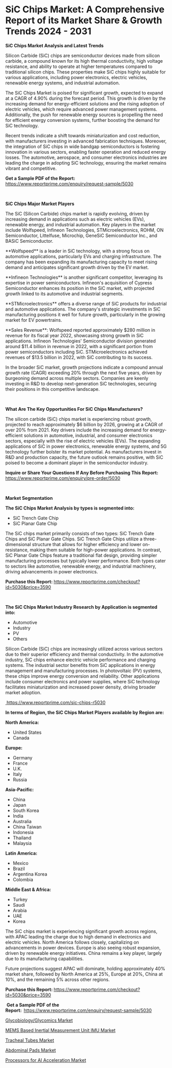 <p><h1>SiC Chips Market: A Comprehensive Report of its Market Share & Growth Trends 2024 - 2031</h1></p><p><strong>SiC Chips Market Analysis and Latest Trends</strong></p>
<p><p>Silicon Carbide (SiC) chips are semiconductor devices made from silicon carbide, a compound known for its high thermal conductivity, high voltage resistance, and ability to operate at higher temperatures compared to traditional silicon chips. These properties make SiC chips highly suitable for various applications, including power electronics, electric vehicles, renewable energy systems, and industrial automation.</p><p>The SiC Chips Market is poised for significant growth, expected to expand at a CAGR of 4.90% during the forecast period. This growth is driven by the increasing demand for energy-efficient solutions and the rising adoption of electric vehicles, which require advanced power management systems. Additionally, the push for renewable energy sources is propelling the need for efficient energy conversion systems, further boosting the demand for SiC technology.</p><p>Recent trends indicate a shift towards miniaturization and cost reduction, with manufacturers investing in advanced fabrication techniques. Moreover, the integration of SiC chips in wide bandgap semiconductors is fostering innovation in various sectors, enabling faster operation and reduced energy losses. The automotive, aerospace, and consumer electronics industries are leading the charge in adopting SiC technology, ensuring the market remains vibrant and competitive.</p></p>
<p><strong>Get a Sample PDF of the Report:&nbsp;</strong> <a href="https://www.reportprime.com/enquiry/request-sample/5030?utm_campaign=904&utm_medium=2&utm_source=Github&utm_content=ia&utm_term=27112024&utm_id=sic-chips">https://www.reportprime.com/enquiry/request-sample/5030</a></p>
<p>&nbsp;</p>
<p><strong>SiC Chips Major Market Players</strong></p>
<p><p>The SiC (Silicon Carbide) chips market is rapidly evolving, driven by increasing demand in applications such as electric vehicles (EVs), renewable energy, and industrial automation. Key players in the market include Wolfspeed, Infineon Technologies, STMicroelectronics, ROHM, ON Semiconductor, Littelfuse, Microchip, GeneSiC Semiconductor Inc., and BASiC Semiconductor.</p><p>**Wolfspeed** is a leader in SiC technology, with a strong focus on automotive applications, particularly EVs and charging infrastructure. The company has been expanding its manufacturing capacity to meet rising demand and anticipates significant growth driven by the EV market.</p><p>**Infineon Technologies** is another significant competitor, leveraging its expertise in power semiconductors. Infineon's acquisition of Cypress Semiconductor enhances its position in the SiC market, with projected growth linked to its automotive and industrial segments.</p><p>**STMicroelectronics** offers a diverse range of SiC products for industrial and automotive applications. The company's strategic investments in SiC manufacturing positions it well for future growth, particularly in the growing market for EV powertrains.</p><p>**Sales Revenue**: Wolfspeed reported approximately $280 million in revenue for its fiscal year 2022, showcasing strong growth in SiC applications. Infineon Technologies' Semiconductor division generated around $11.4 billion in revenue in 2022, with a significant portion from power semiconductors including SiC. STMicroelectronics achieved revenues of $13.5 billion in 2022, with SiC contributing to its success.</p><p>In the broader SiC market, growth projections indicate a compound annual growth rate (CAGR) exceeding 20% through the next five years, driven by burgeoning demand across multiple sectors. Companies are keenly investing in R&D to develop next-generation SiC technologies, securing their positions in this competitive landscape.</p></p>
<p>&nbsp;</p>
<p><strong>What Are The Key Opportunities For SiC Chips Manufacturers?</strong></p>
<p><p>The silicon carbide (SiC) chips market is experiencing robust growth, projected to reach approximately $6 billion by 2026, growing at a CAGR of over 20% from 2021. Key drivers include the increasing demand for energy-efficient solutions in automotive, industrial, and consumer electronics sectors, especially with the rise of electric vehicles (EVs). The expanding applications of SiC in power electronics, renewable energy systems, and 5G technology further bolster its market potential. As manufacturers invest in R&D and production capacity, the future outlook remains positive, with SiC poised to become a dominant player in the semiconductor industry.</p></p>
<p><strong>Inquire or Share Your Questions If Any Before Purchasing This Report:</strong> <a href="https://www.reportprime.com/enquiry/pre-order/5030?utm_campaign=904&utm_medium=2&utm_source=Github&utm_content=ia&utm_term=27112024&utm_id=sic-chips">https://www.reportprime.com/enquiry/pre-order/5030</a></p>
<p>&nbsp;</p>
<p><strong>Market Segmentation</strong></p>
<p><strong>The SiC Chips Market Analysis by types is segmented into:</strong></p>
<p><ul><li>SiC Trench Gate Chip</li><li>SiC Planar Gate Chip</li></ul></p>
<p><p>The SiC chips market primarily consists of two types: SiC Trench Gate Chips and SiC Planar Gate Chips. SiC Trench Gate Chips utilize a three-dimensional structure that allows for higher efficiency and lower on-resistance, making them suitable for high-power applications. In contrast, SiC Planar Gate Chips feature a traditional flat design, providing simpler manufacturing processes but typically lower performance. Both types cater to sectors like automotive, renewable energy, and industrial machinery, driving advancements in power electronics.</p></p>
<p><strong>Purchase this Report:&nbsp;</strong><a href="https://www.reportprime.com/checkout?id=5030&price=3590&utm_campaign=904&utm_medium=2&utm_source=Github&utm_content=ia&utm_term=27112024&utm_id=sic-chips">https://www.reportprime.com/checkout?id=5030&price=3590</a></p>
<p>&nbsp;</p>
<p><strong>The SiC Chips Market Industry Research by Application is segmented into:</strong></p>
<p><ul><li>Automotive</li><li>Industry</li><li>PV</li><li>Others</li></ul></p>
<p><p>Silicon Carbide (SiC) chips are increasingly utilized across various sectors due to their superior efficiency and thermal conductivity. In the automotive industry, SiC chips enhance electric vehicle performance and charging systems. The industrial sector benefits from SiC applications in energy management and manufacturing processes. In photovoltaic (PV) systems, these chips improve energy conversion and reliability. Other applications include consumer electronics and power supplies, where SiC technology facilitates miniaturization and increased power density, driving broader market adoption.</p></p>
<p><a href="https://www.reportprime.com/sic-chips-r5030?utm_campaign=904&utm_medium=2&utm_source=Github&utm_content=ia&utm_term=27112024&utm_id=sic-chips">&nbsp;https://www.reportprime.com/sic-chips-r5030</a></p>
<p><strong>In terms of Region, the SiC Chips Market Players available by Region are:</strong></p>
<p>
    <p> <strong> North America: </strong>
        <ul>
            <li>United States</li>
            <li>Canada</li>
        </ul>
        </p> 
    <p> <strong> Europe: </strong>
        <ul>
            <li>Germany</li>
            <li>France</li>
            <li>U.K.</li>
            <li>Italy</li>
            <li>Russia</li>
        </ul>
        </p> 
    <p> <strong> Asia-Pacific: </strong>
        <ul>
            <li>China</li>
            <li>Japan</li>
            <li>South Korea</li>
            <li>India</li>
            <li>Australia</li>
            <li>China Taiwan</li>
            <li>Indonesia</li>
            <li>Thailand</li>
            <li>Malaysia</li>
        </ul>
        </p> 
    <p> <strong> Latin America: </strong>
        <ul>
            <li>Mexico</li>
            <li>Brazil</li>
            <li>Argentina Korea</li>
            <li>Colombia</li>
        </ul>
        </p> 
    <p> <strong> Middle East & Africa: </strong>
        <ul>
            <li>Turkey</li>
            <li>Saudi</li>
            <li>Arabia</li>
            <li>UAE</li>
            <li>Korea</li>
        </ul>
    </p>
    </p>
<p><p>The SiC chips market is experiencing significant growth across regions, with APAC leading the charge due to high demand in electronics and electric vehicles. North America follows closely, capitalizing on advancements in power devices. Europe is also seeing robust expansion, driven by renewable energy initiatives. China remains a key player, largely due to its manufacturing capabilities. </p><p>Future projections suggest APAC will dominate, holding approximately 40% market share, followed by North America at 25%, Europe at 20%, China at 10%, and the remaining 5% across other regions.</p></p>
<p><strong>Purchase this Report: </strong><a href="https://www.reportprime.com/checkout?id=5030&price=3590&utm_campaign=904&utm_medium=2&utm_source=Github&utm_content=ia&utm_term=27112024&utm_id=sic-chips">https://www.reportprime.com/checkout?id=5030&price=3590</a></p>
<p>&nbsp;<strong>Get a Sample PDF of the Report:&nbsp;&nbsp;</strong><a href="https://www.reportprime.com/enquiry/request-sample/5030?utm_campaign=904&utm_medium=2&utm_source=Github&utm_content=ia&utm_term=27112024&utm_id=sic-chips">https://www.reportprime.com/enquiry/request-sample/5030</a></p>
<p><strong></strong></p>
<p><p><a href="https://issuu.com/reportprime-2/docs/glycobiologyglycomics-market-size-2_b7917f7ca2566c?utm_campaign=904&utm_medium=2&utm_source=Github&utm_content=ia&utm_term=27112024&utm_id=sic-chips">Glycobiology/Glycomics Market</a></p><p><a href="https://github.com/hammelximalschid/Market-Research-Report-List-1/blob/main/mems-based-inertial-measurement-unit-imu-market.md?utm_campaign=904&utm_medium=2&utm_source=Github&utm_content=ia&utm_term=27112024&utm_id=sic-chips">MEMS Based Inertial Measurement Unit IMU Market</a></p><p><a href="https://www.linkedin.com/pulse/tracheal-tubes-market-growth-outlook-comprehensive-analysis-qlcfe?utm_campaign=904&utm_medium=2&utm_source=Github&utm_content=ia&utm_term=27112024&utm_id=sic-chips">Tracheal Tubes Market</a></p><p><a href="https://www.linkedin.com/pulse/abdominal-pads-market-analysis-report-2024-2031-key-z5eve?utm_campaign=904&utm_medium=2&utm_source=Github&utm_content=ia&utm_term=27112024&utm_id=sic-chips">Abdominal Pads Market</a></p><p><a href="https://github.com/rodinayygacklezi/Market-Research-Report-List-1/blob/main/processors-for-ai-acceleration-market.md?utm_campaign=904&utm_medium=2&utm_source=Github&utm_content=ia&utm_term=27112024&utm_id=sic-chips">Processors for AI Acceleration Market</a></p></p>